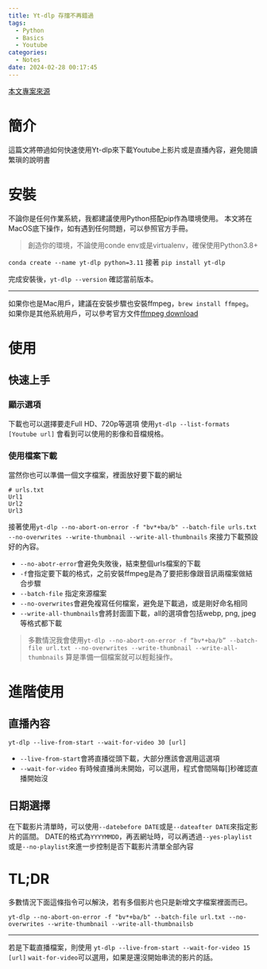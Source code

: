 ```yaml
---
title: Yt-dlp 存擋不再錯過
tags:
  - Python
  - Basics
  - Youtube
categories:
  - Notes
date: 2024-02-28 00:17:45
---
```



[本文專案來源](https://github.com/yt-dlp/yt-dlp?source=post_page-----a4b8889ba1e0--------------------------------)

# 簡介

這篇文將帶過如何快速使用Yt-dlp來下載Youtube上影片或是直播內容，避免閱讀繁瑣的說明書

# 安裝

不論你是任何作業系統，我都建議使用Python搭配pip作為環境使用。
本文將在MacOS底下操作，如有遇到任何問題，可以參照官方手冊。

> 創造你的環境，不論使用conde env或是virtualenv，確保使用Python3.8+

`conda create --name yt-dlp python=3.11`
接著 `pip install yt-dlp`

完成安裝後，`yt-dlp --version` 確認當前版本。

---


<!--more-->

如果你也是Mac用戶，建議在安裝步驟也安裝ffmpeg，`brew install ffmpeg`。
如果你是其他系統用戶，可以參考官方文件[ffmpeg download](https://ffmpeg.org/download.html)


# 使用

## 快速上手

### 顯示選項

下載也可以選擇要走Full HD、720p等選項
使用`yt-dlp --list-formats [Youtube url]` 會看到可以使用的影像和音檔規格。

### 使用檔案下載

當然你也可以準備一個文字檔案，裡面放好要下載的網址

```
# urls.txt
Url1
Url2
Url3

```

接著使用`yt-dlp --no-abort-on-error -f "bv*+ba/b" --batch-file urls.txt  --no-overwrites --write-thumbnail --write-all-thumbnails`
來接力下載預設好的內容。

- `--no-abotr-error`會避免失敗後，結束整個urls檔案的下載
- `-f`會指定要下載的格式，之前安裝ffmpeg是為了要把影像跟音訊兩檔案做結合步驟 
- `--batch-file` 指定來源檔案
- `--no-overwrites`會避免複寫任何檔案，避免是下載過，或是剛好命名相同
- `--write-all-thumbnails`會將封面圖下載，all的選項會包括webp, png, jpeg等格式都下載

> 多數情況我會使用`yt-dlp --no-abort-on-error -f “bv*+ba/b” --batch-file url.txt --no-overwrites --write-thumbnail --write-all-thumbnails` 算是準備一個檔案就可以輕鬆操作。

# 進階使用
## 直播內容

`yt-dlp --live-from-start --wait-for-video 30 [url]`

- `--live-from-start`會將直播從頭下載，大部分應該會選用這選項
- `--wait-for-video` 有時候直播尚未開始，可以選用，程式會間隔每[]秒確認直播開始沒

## 日期選擇

在下載影片清單時，可以使用`--datebefore DATE`或是`--dateafter DATE`來指定影片的區間。
DATE的格式為`YYYYMMDD`，再丟網址時，可以再透過`--yes-playlist`或是`--no-playlist`來進一步控制是否下載影片清單全部內容

# TL;DR

多數情況下面這條指令可以解決，若有多個影片也只是新增文字檔案裡面而已。

`yt-dlp --no-abort-on-error -f "bv*+ba/b" --batch-file url.txt --no-overwrites --write-thumbnail --write-all-thumbnailsb`

---

若是下載直播檔案，則使用
`yt-dlp --live-from-start --wait-for-video 15 [url]`
`wait-for-video`可以選用，如果是還沒開始串流的影片的話。




